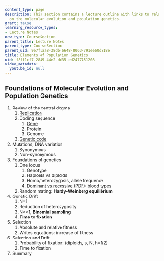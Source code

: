 ```yaml
---
content_type: page
description: This section contains a lecture outline with links to related materials
  on the molecular evolution and population genetics.
draft: false
learning_resource_types:
- Lecture Notes
ocw_type: CourseSection
parent_title: Lecture Notes
parent_type: CourseSection
parent_uid: 9e7f1aa8-38db-6648-8063-791ee60d518e
title: Elements of Population Genetics
uid: f8ff1cf7-2849-44e2-dd35-ed2477451208
video_metadata:
  youtube_id: null
---
```

## Foundations of Molecular Evolution and Population Genetics

1. Review of the central dogma
    1. [Replication](http://web.mit.edu/8.592/www/lectures/lec2/DNAreplicationModes.png)
    2. Coding sequence
        1. [Gene](http://www.ncbi.nlm.nih.gov/entrez/viewer.fcgi?db=nucleotide&qty=1&c_start=1&list_uids=L48217.1&uids=&dopt=fasta&dispmax=5&sendto=&fmt_mask=0&from=begin&to=end&extrafeatpresent=1&ef_CDD=8&ef_MGC=16&ef_HPRD=32&ef_STS=64&ef_tRNA=128&ef_microRNA=256)
        2. [Protein](http://www.ncbi.nlm.nih.gov/entrez/viewer.fcgi?db=protein&qty=1&c_start=1&list_uids=4504349&itemID=5&dopt=fasta)
        3. Genome
    3. [Genetic code](http://en.wikipedia.org/wiki/Genetic_code)
2. Mutations, DNA variation
    1. Synonymous
    2. Non-synonymous
3. Foundations of genetics
    1. One locus
        1. Genotype
        2. Haploids vs diploids
        3. Homo/heterozygosis, allele frequency
        4. [Dominant vs recessive (PDF)](http://education.sdsc.edu/download/enrich/mendelian_traits.pdf): blood types
    2. Random mating: **Hardy-Weinberg equilibrium**
4. Genetic Drift
    1. N=1
    2. Reduction of heterozygosity
    3. N>>1, **Binomial sampling**
    4. **Time to fixation**
5. Selection
    1. Absolute and relative fitness
    2. Writes equations: increase of fitness
6. Selection and Drift
    1. Probability of fixation: (diploids, s, N, h=1/2)
    2. Time to fixation
7. Summary